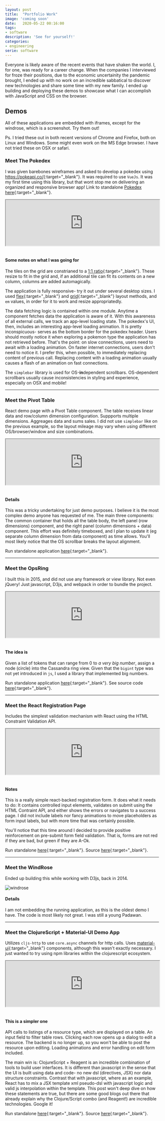 ```yaml
---
layout: post
title:  "Portfolio Work"
image: 'coming soon'
date:   2020-05-22 00:16:00
tags:
- software
description: 'See for yourself!'
categories:
- engineering
serie: software
---
```


Everyone is likely aware of the recent events that have shaken the world. I, for one,
was ready for a career change. When the companies I interviewed for froze their
positions, due to the economic uncertainity the pandemic brought, I ended up
with no work on an incredible sabbatical to discover new technologies and share some time
with my new family. I ended up building and deploying these demos to showcase what I can accomplish 
with JavaScript and CSS on the browser.

## Demos

All of these applications are embedded with iframes, except for the windrose,
which is a screenshot. Try them out!

Ps. I tried these out in both recent versions of Chrome and Firefox, both on Linux
and Windows. Some might even work on the MS Edge browser.
I have not tried these on OSX or safari.

### Meet The Pokedex

I was given barebones wireframes and asked to develop a pokedex using <https://pokeapi.co/>{:target="_blank"}.
It was required to use `VueJs`. It was my first time using this library, but
that wont stop me on delivering an organized and responsive browser app!
Link to standalone [Pokedex here](https://teh0xqb.com:444){:target="_blank"}.

<div class="demo-container">
    <iframe class="demo" src="https://teh0xqb.com:444" title="Pokedex" width="100%"></iframe> 
</div>

<br />

#### Some notes on what I was going for

The tiles on the grid are constrianed to a [1:1 ratio](https://css-tricks.com/aspect-ratio-boxes/){:target="_blank"}.
These resize to fit in the grid and, if an additional tile can fit its contents
on a new column, columns are added automagically.

The application is fully responsive- try it out under several desktop sizes. I used
[flex](https://developer.mozilla.org/en-US/docs/Web/CSS/CSS_Flexible_Box_Layout/Basic_Concepts_of_Flexbox){:target="_blank"}
and [grid](https://developer.mozilla.org/en-US/docs/Web/CSS/CSS_Grid_Layout/Basic_Concepts_of_Grid_Layout){:target="_blank"}
layout methods, and `em` values, in order for it to work and resize appropriatedly.

The data fetching logic is contained within one module. Anytime a component
fetches data the application is aware of it. With this awareness of all external calls,
we track an app-level loading state. The pokedex's UI, then, includes an interesting 
app-level loading animation. It is pretty inconspicuous- serves as the 
bottom border for the pokedex header. Users should mostly notice it when 
exploring a pokemon type the application has not retrieved before.
That's the point: on slow connections, users need to await with a loading animation.
On faster internet connections, users don't need to notice it. I prefer this, when possible,
to immediately replacing content of previous call. Replacing content with a loading
animation usually causes a flash of an animation on fast connections.

The `simplebar` library is used for OS-**in**dependent scrollbars. OS-dependent scrollbars
usually cause inconsistencies in styling and experience, especially on OSX and mobile!

---

### Meet the Pivot Table

React demo page with a Pivot Table component. The table receives linear data and 
row/column dimension configuration. Suppports multiple dimensions.
Aggreages data and sums sales. I did not use `simplebar` like on the previous example,
so the layout mileage may vary when using different OS/browser/window and size combinations.

<div class="demo-container">
    <iframe class="demo" src="https://teh0xqb.com/pivot-table" title="PivotTable" width="100%"></iframe>
</div>

<br />

#### Details 

This was a tricky undertaking for just demo purposes. I believe it is the most
complex demo anyone has requested of me. The main three components:
The common container that holds all the table body, the left panel (row dimensions)
component, and the right panel (column dimensions + data) component. This effort was 
definitely timeboxed, and I plan to update it (eg separate column 
dimension from data component) as time allows. You'll most likely notice that
the OS scrollbar breaks the layout alignment.

Run standalone application [here](https://teh0xqb.com/pivot-table){:target="_blank"}.

---

### Meet the OpsRing

I built this in 2015, and did not use any framework or view library.
Not even jQuery! Just javascript, D3js, and webpack in order to bundle the project.

<div class="demo-container">
    <iframe class="demo" src="https://teh0xqb.com/c-ring" title="OpsRing" width="100%"></iframe>
</div>

<br />

#### The idea is

Given a list of tokens that can range from 0 to *a very big number*, assign a node (circle)
into the Cassandra ring view. Given that the `bigint` type was not yet introduced in `js`,
I used a library that implemented big numbers.

Run standalone application [here](https://teh0xqb.com/c-ring){:target="_blank"}.
See source code [here](https://github.com/teh0xqb/c-ring){:target="_blank"}.

---

### Meet the React Registration Page

Includes the simplest validation mechanism with React using the HTML Constraint Validation API.

<div class="demo-container">
    <iframe class="demo" src="https://teh0xqb.com:446" title="Registration UI" width="100%"></iframe>
</div>

<br />

#### Notes

This is a really simple react-backed registration form. It does what it needs to do:
It contains controlled input elements, validates on submit using the HTML Contraint API,
and either shows the errors or navigates to a success page. I did not include labels
nor fancy animations to move placeholders as form input labels, but with more time
that was certainly possible.

You'll notice that this time around I decided to provide positive reinforcement on pre-submit form field validation. That is,
forms are not red if they are bad, but green if they are A-Ok.

Run standalone [here](https://teh0xqb.com:446){:target="_blank"}.
Source [here](https://github.com/teh0xqb/availity-review/blob/master/registration-ui/src/Register.js){:target="_blank"}.

---

### Meet the WindRose

Ended up building this while working with D3js, back in 2014.

![windrose](/assets/img/windrose-zoom.png)

#### Details

I am not embedding the running application, as this is the oldest demo I have.
The code is most likely not great. I was still a young Padawan.

---

### Meet the ClojureScript + Material-UI Demo App

Utilizes `cljs-http` to use `core.async` channels for http calls. Uses 
[material-ui](https://v4-9-14.material-ui.com/){:target="_blank"} components,
although this wasn't exactly necessary. I just wanted to try using npm libraries
within the clojurescript ecosystem.

<div class="demo-container">
    <iframe class="demo" src="https://teh0xqb.com/trials" title="Trials cljs UI" width="100%"></iframe>
</div>

<br />

#### This is a simpler one

API calls to listings of a resource type, which are displayed on
a table. An input field to filter table rows. Clicking each row opens up
a dialog to edit a resource. The backend is no longer up, so you won't be able to
post the resource upon editing. Loading animations and error handling on edit
form included.

The main win is: ClojureScript + Reagent is an incredible combination of tools
to build user interfaces. It is different than javascript in the sense that the UI
is built using data and code- no new dsl (directives, JSX) nor data structure constraints.
Contrast that with javascript, where as an example, React has to mix a JSX template
xml pseudo-dsl with javascript logic and valid js interpolation within the template.
This post won't deep dive on how these statements are true, but there are some 
good blogs out there that already explain why the Clojure/Script combo 
(and Reagent!) are incredible technologies. Google it!

Run standalone [here](https://teh0xqb.com/trials){:target="_blank"}. Source [here](https://github.com/teh0xqb/re-trials){:target="_blank"}.
